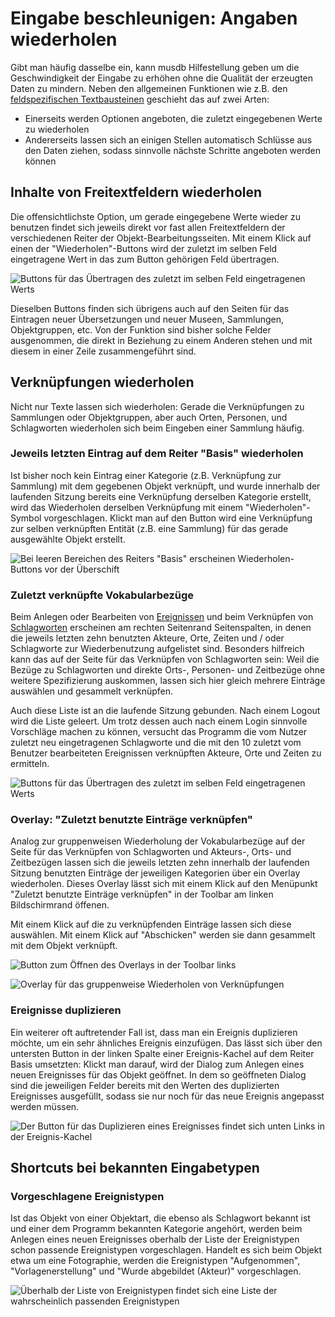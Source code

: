 # Eingabe beschleunigen: Angaben wiederholen

Gibt man häufig dasselbe ein, kann musdb Hilfestellung geben um die Geschwindigkeit der Eingabe zu erhöhen ohne die Qualität der erzeugten Daten zu mindern. Neben den allgemeinen Funktionen wie z.B. den [feldspezifischen Textbausteinen](../UI/Keyboard.md) geschieht das auf zwei Arten:

- Einerseits werden Optionen angeboten, die zuletzt eingegebenen Werte zu wiederholen
- Andererseits lassen sich an einigen Stellen automatisch Schlüsse aus den Daten ziehen, sodass sinnvolle nächste Schritte angeboten werden können

## Inhalte von Freitextfeldern wiederholen

Die offensichtlichste Option, um gerade eingegebene Werte wieder zu benutzen findet sich jeweils direkt vor fast allen Freitextfeldern der verschiedenen Reiter der Objekt-Bearbeitungsseiten. Mit einem Klick auf einen der "Wiederholen"-Buttons wird der zuletzt im selben Feld eingetragene Wert in das zum Button gehörigen Feld übertragen.

![Buttons für das Übertragen des zuletzt im selben Feld eingetragenen Werts](../../assets/musdb/objects-edit/Letzten-Eintrag-wiederholen-Button.jpg)

Dieselben Buttons finden sich übrigens auch auf den Seiten für das Eintragen neuer Übersetzungen und neuer Museen, Sammlungen, Objektgruppen, etc. Von der Funktion sind bisher solche Felder ausgenommen, die direkt in Beziehung zu einem Anderen stehen und mit diesem in einer Zeile zusammengeführt sind.

## Verknüpfungen wiederholen

Nicht nur Texte lassen sich wiederholen: Gerade die Verknüpfungen zu Sammlungen oder Objektgruppen, aber auch Orten, Personen, und Schlagworten wiederholen sich beim Eingeben einer Sammlung häufig.

### Jeweils letzten Eintrag auf dem Reiter "Basis" wiederholen

Ist bisher noch kein Eintrag einer Kategorie (z.B. Verknüpfung zur Sammlung) mit dem gegebenen Objekt verknüpft, und wurde innerhalb der laufenden Sitzung bereits eine Verknüpfung derselben Kategorie erstellt, wird das Wiederholen derselben Verknüpfung mit einem "Wiederholen"-Symbol vorgeschlagen. Klickt man auf den Button wird eine Verknüpfung zur selben verknüpften Entität (z.B. eine Sammlung) für das gerade ausgewählte Objekt erstellt.

![Bei leeren Bereichen des Reiters "Basis" erscheinen Wiederholen-Buttons vor der Überschift](../../assets/musdb/objects-edit/Letzte-Verknuepfung-Reiter-Basis.jpg)

### Zuletzt verknüpfte Vokabularbezüge

Beim Anlegen oder Bearbeiten von [Ereignissen](Registerkarten-Standard/Basis.md#verknüpfung-mit-ereignis) und beim Verknüpfen von [Schlagworten](Registerkarten-Standard/Basis.md#verknüpfung-mit-schlagwort--bezug) erscheinen am rechten Seitenrand Seitenspalten, in denen die jeweils letzten zehn benutzten Akteure, Orte, Zeiten und / oder Schlagworte zur Wiederbenutzung aufgelistet sind. Besonders hilfreich kann das auf der Seite für das Verknüpfen von Schlagworten sein: Weil die Bezüge zu Schlagworten und direkte Orts-, Personen- und Zeitbezüge ohne weitere Spezifizierung auskommen, lassen sich hier gleich mehrere Einträge auswählen und gesammelt verknüpfen.

Auch diese Liste ist an die laufende Sitzung gebunden. Nach einem Logout wird die Liste geleert. Um trotz dessen auch nach einem Login sinnvolle Vorschläge machen zu können, versucht das Programm die vom Nutzer zuletzt neu eingetragenen Schlagworte und die mit den 10 zuletzt vom Benutzer bearbeiteten Ereignissen verknüpften Akteure, Orte und Zeiten zu ermitteln.

![Buttons für das Übertragen des zuletzt im selben Feld eingetragenen Werts](../../assets/musdb/objects-edit/Zuletzt-genutzte-Vokabularbezuege-Ereignis.jpg)

### Overlay: "Zuletzt benutzte Einträge verknüpfen"

Analog zur gruppenweisen Wiederholung der Vokabularbezüge auf der Seite für das Verknüpfen von Schlagworten und Akteurs-, Orts- und Zeitbezügen lassen sich die jeweils letzten zehn innerhalb der laufenden Sitzung benutzten Einträge der jeweiligen Kategorien über ein Overlay wiederholen. Dieses Overlay lässt sich mit einem Klick auf den Menüpunkt "Zuletzt benutzte Einträge verknüpfen" in der Toolbar am linken Bildschirmrand öffenen.

Mit einem Klick auf die zu verknüpfenden Einträge lassen sich diese auswählen. Mit einem Klick auf "Abschicken" werden sie dann gesammelt mit dem Objekt verknüpft.

![Button zum Öffnen des Overlays in der Toolbar links](../../assets/musdb/objects-edit/Zuletzt-verknuepfte-Eintrage-Tooltip.jpg)

![Overlay für das gruppenweise Wiederholen von Verknüpfungen](../../assets/musdb/objects-edit/Zuletzt-verknuepfte-Eintrage-Overlay.jpg)

### Ereignisse duplizieren

Ein weiterer oft auftretender Fall ist, dass man ein Ereignis duplizieren möchte, um ein sehr ähnliches Ereignis einzufügen. Das lässt sich über den untersten Button in der linken Spalte einer Ereignis-Kachel auf dem Reiter Basis umsetzten: Klickt man darauf, wird der Dialog zum Anlegen eines neuen Ereignisses für das Objekt geöffnet. In dem so geöffneten Dialog sind die jeweiligen Felder bereits mit den Werten des duplizierten Ereignisses ausgefüllt, sodass sie nur noch für das neue Ereignis angepasst werden müssen.

![Der Button für das Duplizieren eines Ereignisses findet sich unten Links in der Ereignis-Kachel](../../assets/musdb/objects-edit/Ereignis-duplizieren.jpg)

## Shortcuts bei bekannten Eingabetypen

### Vorgeschlagene Ereignistypen

Ist das Objekt von einer Objektart, die ebenso als Schlagwort bekannt ist und einer dem Programm bekannten Kategorie angehört, werden beim Anlegen eines neuen Ereignisses oberhalb der Liste der Ereignistypen schon passende Ereignistypen vorgeschlagen. Handelt es sich beim Objekt etwa um eine Fotographie, werden die Ereignistypen "Aufgenommen", "Vorlagenerstellung" und "Wurde abgebildet (Akteur)" vorgeschlagen.

![Überhalb der Liste von Ereignistypen findet sich eine Liste der wahrscheinlich passenden Ereignistypen](../../assets/musdb/objects-edit/ereignistypauswahl.jpg)
